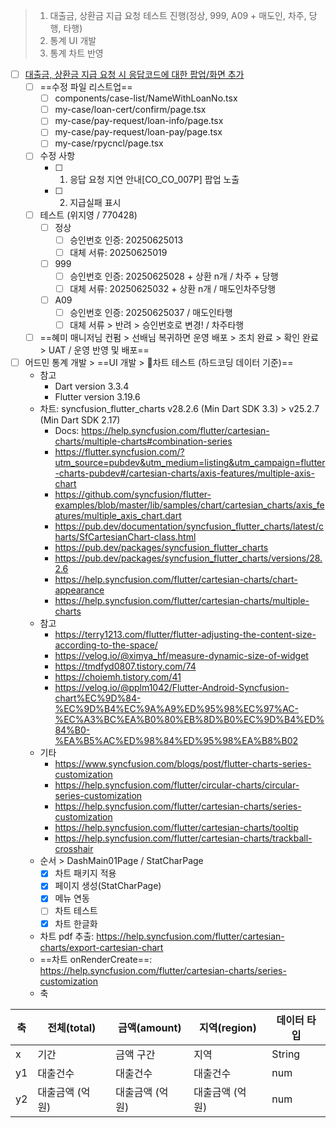 > 1. 대출금, 상환금 지급 요청 테스트 진행(정상, 999, A09 + 매도인, 차주, 당행, 타행)
> 2. 통계 UI 개발
> 3. 통계 차트 반영

- [ ] [대출금, 상환금 지급 요청 시 응답코드에 대한 팝업/화면 추가](https://www.notion.so/bankle/1f85a9ad1c9a800f8fadc9e037d748b7)
	- [ ] ==수정 파일 리스트업==
		- [ ] components/case-list/NameWithLoanNo.tsx
		- [ ] my-case/loan-cert/confirm/page.tsx
		- [ ] my-case/pay-request/loan-info/page.tsx
		- [ ] my-case/pay-request/loan-pay/page.tsx
		- [ ] my-case/rpycncl/page.tsx
	- [ ] 수정 사항
		- [ ] 1. 응답 요청 지연 안내[CO_CO_007P] 팝업 노출
		- [ ] 2. 지급실패 표시
	- [ ] 테스트 (위지영 / 770428)
		- [ ] 정상
			- [ ] 승인번호 인증: 20250625013
			- [ ] 대체 서류: 20250625019
		- [ ] 999
			- [ ] 승인번호 인증: 20250625028 + 상환 n개 / 차주 + 당행
			- [ ] 대체 서류: 20250625032 + 상환 n개 / 매도인차주당행
		- [ ] A09
			- [ ] 승인번호 인증: 20250625037 / 매도인타행
			- [ ] 대체 서류 > 반려 > 승인번호로 변경! / 차주타행
	- [ ] ==혜미 매니저님 컨펌 > 선배님 복귀하면 운영 배포 > 조치 완료 > 확인 완료 > UAT / 운영 반영 및 배포==

- [ ] 어드민 통계 개발 > ==UI 개발 > 차트 테스트 (하드코딩 데이터 기준)==
	- 참고
		- Dart version 3.3.4
		- Flutter version 3.19.6
	- 차트: syncfusion_flutter_charts v28.2.6 (Min Dart SDK 3.3) > v25.2.7 (Min Dart SDK 2.17)
		- Docs: https://help.syncfusion.com/flutter/cartesian-charts/multiple-charts#combination-series
		- https://flutter.syncfusion.com/?utm_source=pubdev&utm_medium=listing&utm_campaign=flutter-charts-pubdev#/cartesian-charts/axis-features/multiple-axis-chart
		- https://github.com/syncfusion/flutter-examples/blob/master/lib/samples/chart/cartesian_charts/axis_features/multiple_axis_chart.dart
		- https://pub.dev/documentation/syncfusion_flutter_charts/latest/charts/SfCartesianChart-class.html
		- https://pub.dev/packages/syncfusion_flutter_charts
		- https://pub.dev/packages/syncfusion_flutter_charts/versions/28.2.6
		- https://help.syncfusion.com/flutter/cartesian-charts/chart-appearance
		- https://help.syncfusion.com/flutter/cartesian-charts/multiple-charts
	- 참고
		- https://terry1213.com/flutter/flutter-adjusting-the-content-size-according-to-the-space/
		- https://velog.io/@ximya_hf/measure-dynamic-size-of-widget
		- https://tmdfyd0807.tistory.com/74
		- https://choiemh.tistory.com/41
		- https://velog.io/@pplm1042/Flutter-Android-Syncfusion-chart%EC%9D%84-%EC%9D%B4%EC%9A%A9%ED%95%98%EC%97%AC-%EC%A3%BC%EA%B0%80%EB%8D%B0%EC%9D%B4%ED%84%B0-%EA%B5%AC%ED%98%84%ED%95%98%EA%B8%B02
	- 기타
		- https://www.syncfusion.com/blogs/post/flutter-charts-series-customization
		- https://help.syncfusion.com/flutter/circular-charts/circular-series-customization
		- https://help.syncfusion.com/flutter/cartesian-charts/series-customization
		- https://help.syncfusion.com/flutter/cartesian-charts/tooltip
		- https://help.syncfusion.com/flutter/cartesian-charts/trackball-crosshair
	- 순서 > DashMain01Page / StatCharPage
		- [x] 차트 패키지 적용
		- [x] 페이지 생성(StatCharPage)
		- [x] 메뉴 연동
		- [ ] 차트 테스트
		- [x] 차트 한글화
	- 차트 pdf 추출: https://help.syncfusion.com/flutter/cartesian-charts/export-cartesian-chart
	- ==차트 onRenderCreate==: https://help.syncfusion.com/flutter/cartesian-charts/series-customization
	- 축

| 축   | 전체(total)  | 금액(amount) | 지역(region) | 데이터 타입 |
| --- | ---------- | ---------- | ---------- | ------ |
| x   | 기간         | 금액 구간      | 지역         | String |
| y1  | 대출건수       | 대출건수       | 대출건수       | num    |
| y2  | 대출금액 (억 원) | 대출금액 (억 원) | 대출금액 (억 원) | num    |


